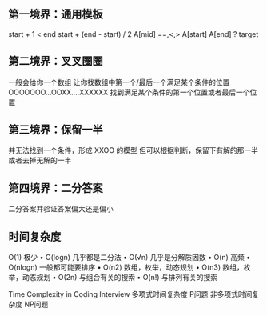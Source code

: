 ## 第一境界：通用模板
start + 1 < end
start + (end - start) / 2
A[mid] ==,<,>
A[start] A[end] ? target

## 第二境界：叉叉圈圈
一般会给你一个数组
让你找数组中第一个/最后一个满足某个条件的位置
OOOOOOO...OOXX….XXXXXX
找到满足某个条件的第一个位置或者最后一个位置

## 第三境界：保留一半
并无法找到一个条件，形成 XXOO 的模型
但可以根据判断，保留下有解的那一半或者去掉无解的一半

## 第四境界：二分答案
二分答案并验证答案偏大还是偏小

## 时间复杂度
O(1) 极少
• O(logn) 几乎都是二分法
• O(√n) 几乎是分解质因数
• O(n) 高频
• O(nlogn) 一般都可能要排序
• O(n2) 数组，枚举，动态规划
• O(n3) 数组，枚举，动态规划
• O(2n) 与组合有关的搜索
• O(n!) 与排列有关的搜索

Time Complexity in Coding Interview
多项式时间复杂度
P问题
非多项式时间复杂度
NP问题